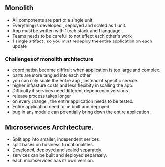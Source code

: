 

## Monolith 
- All components are part of a single unit.
- Everything is  developed , deployed and scaled as 1 unit.
- App must be written with 1 tech stack and 1 language .
- Teams needs to be carefull to not effect each other's work.
- 1 single artifact , so you must redeploy  the entire application on each update

### Challenges of monolith architecture
- coordination become difficult when application is too large and complex.
- parts are more tangled into each other
- you can only scale the entire app , instead of specific service.
- higher infrasture costs and less
flexibity in scalling the app.
- Difficulty if services need different dependency versions.
- release process takes longer
- on every change , the entire application needs to be tested.
- Entire application need to be built and deployed 
- bug in any module can potentially bring down the entire application .


## Microservices Architecture.

- Split app into smaller, independent serices.
-   split based on business funcationalities.
- Developed, deployed and scaled separately.
- services can be built and deployed separately.
- each microservices has its own version.

